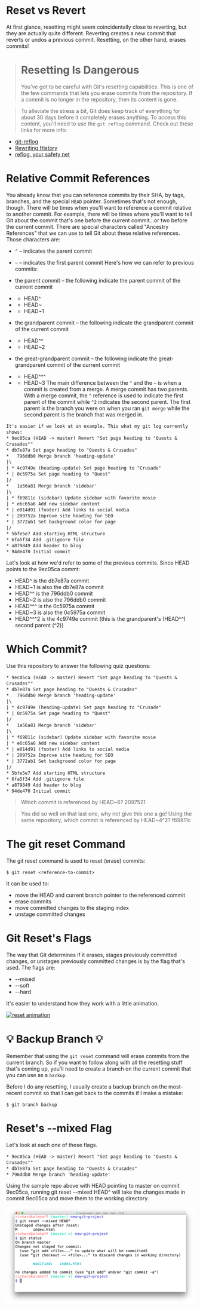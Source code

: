 # Reset vs Revert
At first glance, resetting might seem coincidentally close to reverting, but they are actually quite different. Reverting creates a new commit that reverts or undos a previous commit. Resetting, on the other hand, erases commits!

> # Resetting Is Dangerous
> You've got to be careful with Git's resetting capabilities. This is one of the few commands that lets you erase commits from the repository. If a commit is no longer in the repository, then its content is gone.

> To alleviate the stress a bit, Git does keep track of everything for about 30 days before it completely erases anything. To access this content, you'll need to use the ```git reflog``` command. Check out these links for more info:
- [git-reflog](https://git-scm.com/docs/git-reflog)
- [Rewriting History](https://www.atlassian.com/git/tutorials/rewriting-history)
- [reflog, your safety net](http://gitready.com/intermediate/2009/02/09/reflog-your-safety-net.html)

# Relative Commit References
You already know that you can reference commits by their SHA, by tags, branches, and the special ```HEAD``` pointer. Sometimes that's not enough, though. There will be times when you'll want to reference a commit relative to another commit. For example, there will be times where you'll want to tell Git about the commit that's one before the current commit...or two before the current commit. There are special characters called "Ancestry References" that we can use to tell Git about these relative references. Those characters are:

- ```^``` – indicates the parent commit
- ```~``` – indicates the first parent commit
Here's how we can refer to previous commits:

- the parent commit – the following indicate the parent commit of the current commit
- - HEAD^
- - HEAD~
- - HEAD~1
- the grandparent commit – the following indicate the grandparent commit of the current commit
- - HEAD^^
- - HEAD~2
- the great-grandparent commit – the following indicate the great-grandparent commit of the current commit
- - HEAD^^^
- - HEAD~3
The main difference between the ```^``` and the ```~``` is when a commit is created from a merge. A merge commit has two parents. With a merge commit, the ```^``` reference is used to indicate the first parent of the commit while ```^2``` indicates the second parent. The first parent is the branch you were on when you ran ```git merge``` while the second parent is the branch that was merged in.

```
It's easier if we look at an example. This what my git log currently shows:
* 9ec05ca (HEAD -> master) Revert "Set page heading to "Quests & Crusades""
* db7e87a Set page heading to "Quests & Crusades"
*   796ddb0 Merge branch 'heading-update'
|\  
| * 4c9749e (heading-update) Set page heading to "Crusade"
* | 0c5975a Set page heading to "Quest"
|/  
*   1a56a81 Merge branch 'sidebar'
|\  
| * f69811c (sidebar) Update sidebar with favorite movie
| * e6c65a6 Add new sidebar content
* | e014d91 (footer) Add links to social media
* | 209752a Improve site heading for SEO
* | 3772ab1 Set background color for page
|/  
* 5bfe5e7 Add starting HTML structure
* 6fa5f34 Add .gitignore file
* a879849 Add header to blog
* 94de470 Initial commit
```

Let's look at how we'd refer to some of the previous commits. Since HEAD points to the 9ec05ca commt:

- HEAD^ is the db7e87a commit
- HEAD~1 is also the db7e87a commit
- HEAD^^ is the 796ddb0 commit
- HEAD~2 is also the 796ddb0 commit
- HEAD^^^ is the 0c5975a commit
- HEAD~3 is also the 0c5975a commit
- HEAD^^^2 is the 4c9749e commit (this is the grandparent's (HEAD^^) second parent (^2))

# Which Commit?
Use this repository to answer the following quiz questions:
```
* 9ec05ca (HEAD -> master) Revert "Set page heading to "Quests & Crusades""
* db7e87a Set page heading to "Quests & Crusades"
*   796ddb0 Merge branch 'heading-update'
|\  
| * 4c9749e (heading-update) Set page heading to "Crusade"
* | 0c5975a Set page heading to "Quest"
|/  
*   1a56a81 Merge branch 'sidebar'
|\  
| * f69811c (sidebar) Update sidebar with favorite movie
| * e6c65a6 Add new sidebar content
* | e014d91 (footer) Add links to social media
* | 209752a Improve site heading for SEO
* | 3772ab1 Set background color for page
|/  
* 5bfe5e7 Add starting HTML structure
* 6fa5f34 Add .gitignore file
* a879849 Add header to blog
* 94de470 Initial commit
```

> Which commit is referenced by HEAD~6?
> 2097521

>You did so well on that last one, why not give this one a go! Using the same repository, which commit is referenced by HEAD~4^2?
> f69811c

# The git reset Command
The git reset command is used to reset (erase) commits:

```
$ git reset <reference-to-commit>
```
It can be used to:
- move the HEAD and current branch pointer to the referenced commit
- erase commits
- move committed changes to the staging index
- unstage committed changes

# Git Reset's Flags
The way that Git determines if it erases, stages previously committed changes, or unstages previously committed changes is by the flag that's used. The flags are:

- --mixed
- --soft
- --hard

It's easier to understand how they work with a little animation.

[![reset animation](http://img.youtube.com/vi/UN7ki2G2yKc/0.jpg)](https://youtu.be/UN7ki2G2yKc)

# :bulb: Backup Branch :bulb:
Remember that using the ```git reset``` command will erase commits from the current branch. So if you want to follow along with all the resetting stuff that's coming up, you'll need to create a branch on the current commit that you can use as a ```backup```.

Before I do any resetting, I usually create a backup branch on the most-recent commit so that I can get back to the commits if I make a mistake:

```
$ git branch backup
```

# Reset's --mixed Flag
Let's look at each one of these flags.
```
* 9ec05ca (HEAD -> master) Revert "Set page heading to "Quests & Crusades""
* db7e87a Set page heading to "Quests & Crusades"
* 796ddb0 Merge branch 'heading-update'
```
Using the sample repo above with HEAD pointing to master on commit 9ec05ca, running git reset --mixed HEAD^ will take the changes made in commit 9ec05ca and move them to the working directory.

![mixed flag](ud123-l6-git-revert-mixed.png "mixed flag")